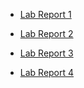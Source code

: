 - [Lab Report 1](lab-1.html)

- [Lab Report 2](lab-2.html)

- [Lab Report 3](lab-3.html)

- [Lab Report 4](lab-4.html)
